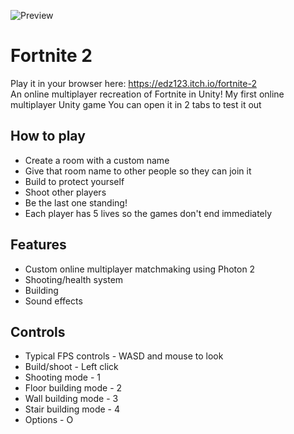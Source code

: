 ![Preview](fortnite-2-preview.gif)
# Fortnite 2
Play it in your browser here: https://edz123.itch.io/fortnite-2  
An online multiplayer recreation of Fortnite in Unity! 
My first online multiplayer Unity game
You can open it in 2 tabs to test it out

## How to play
- Create a room with a custom name
- Give that room name to other people so they can join it
- Build to protect yourself
- Shoot other players  
- Be the last one standing!
- Each player has 5 lives so the games don't end immediately

## Features
- Custom online multiplayer matchmaking using Photon 2
- Shooting/health system
- Building
- Sound effects

## Controls
- Typical FPS controls - WASD and mouse to look
- Build/shoot - Left click
- Shooting mode - 1
- Floor building mode - 2
- Wall building mode - 3
- Stair building mode - 4
- Options - O
